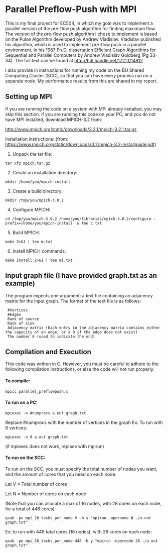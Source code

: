 # Parallel Preflow-Push with MPI
This is my final project for EC504, in which my goal was to implement a parallel version of the pre-flow push algorithm for finding maximum flow. The version of the pre-flow push algorithm I chose to implement is based on the Pulse Algorithm developed by Andrew Vladislav. Vladislav published his algorithm, which is used to implement pre-flow push in a parallel environment, in his 1987 Ph.D. dissertation Efficient Graph Algorithms for Sequential and Parallel Computers by Andrew Vladislav Goldberg (Pg 33-34). The full text can be found at http://hdl.handle.net/1721.1/14912.

I also provide in instructions for running my code on the BU Shared Computing Cluster (SCC), so that you can have every process run on a separate node. My performance results from this are shared in my report.

## Setting up MPI
If you are running the code on a system with MPI already installed, you may skip this section. If you are running this code on your PC, and you do not have MPI installed, download MPICH-3.2 from:

http://www.mpich.org/static/downloads/3.2.1/mpich-3.2.1.tar.gz

Installation instructions: (from: https://www.mpich.org/static/downloads/3.2/mpich-3.2-installguide.pdf)

1. Unpack the tar file:     

```tar xfz mpich.tar.gz```

2. Create an installation directory:     

```mkdir /home/you/mpich-install```

3. Create a build directory:    

```mkdir /tmp/you/mpich-3.0.2```

4. Configure MPICH:     

```cd /tmp/you/mpich-3.0.2 /home/you/libraries/mpich-3.0.2/configure -prefix=/home/you/mpich-install |& tee c.txt```

5.  Build MPICH:

```make 2>&1 | tee m.txt```

6. Install MPICH commands:

```make install 2>&1 | tee mi.txt```


## Input graph file (I have provided graph.txt as an example)

The program expects one argument: a text file containing an adjacency matrix for the input graph. The format of the text file is as follows:
 ```   
  #Vertices
  #Edges
  Rank of source
  Rank of sink
  Adjacency matrix (Each entry in the adjacency matrix contains either the capacity of an edge, or a 0 if the edge does not exist)
  The number 0 (used to indicate the end)
 ```
 
## Compilation and Execution

This code was written in C. However, you must be careful to adhere to the following compilation instructions, or else the code will not run properly.
    
#### To compile: 

```mpicc parallel_preflowpush.c```

#### To run on a PC: 

```mpiexec -n #numprocs a.out graph.txt```

Replace #numprocs with the number of vertices in the graph
Ex: To run with 8 vertices:
    
 ```mpiexec -n 8 a.out graph.txt```

 (if mpiexec does not work, replace with mpirun)

#### To run on the SCC: 
To run on the SCC, you must specify the total number of nodes you want, and the amount of cores that you need on each node.

Let V = Total number of cores 

Let N = Number of cores on each node 

(Note that you can allocate a max of 16 nodes, with 28 cores on each node, for a total of 448 cores)

```qsub -pe mpi_28_tasks_per_node V -b y "mpirun -npernode N ./a.out graph.txt"```

Ex: to run with 448 total cores (16 nodes), with 28 cores on each node:

```qsub -pe mpi_28_tasks_per_node 448 -b y "mpirun -npernode 28 ./a.out graph.txt"```
